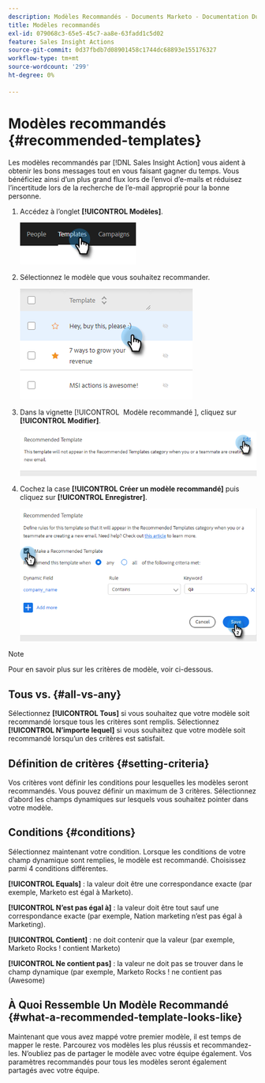 ```yaml
---
description: Modèles Recommandés - Documents Marketo - Documentation Du Produit
title: Modèles recommandés
exl-id: 079068c3-65e5-45c7-aa8e-63fadd1c5d02
feature: Sales Insight Actions
source-git-commit: 0d37fbdb7d08901458c1744dc68893e155176327
workflow-type: tm+mt
source-wordcount: '299'
ht-degree: 0%

---
```


# Modèles recommandés {#recommended-templates}

Les modèles recommandés par [!DNL Sales Insight Action] vous aident à obtenir les bons messages tout en vous faisant gagner du temps. Vous bénéficiez ainsi d’un plus grand flux lors de l’envoi d’e-mails et réduisez l’incertitude lors de la recherche de l’e-mail approprié pour la bonne personne.

1. Accédez à l’onglet **[!UICONTROL Modèles]**.

   ![](assets/recommended-templates-1.png)

1. Sélectionnez le modèle que vous souhaitez recommander.

   ![](assets/recommended-templates-2.png)

1. Dans la vignette [!UICONTROL &#x200B; Modèle recommandé &#x200B;], cliquez sur **[!UICONTROL Modifier]**.

   ![](assets/recommended-templates-3.png)

1. Cochez la case **[!UICONTROL Créer un modèle recommandé]** puis cliquez sur **[!UICONTROL Enregistrer]**.

   ![](assets/recommended-templates-4.png)

>[!NOTE]
>
>Pour en savoir plus sur les critères de modèle, voir ci-dessous.

## Tous vs. {#all-vs-any}

Sélectionnez **[!UICONTROL Tous]** si vous souhaitez que votre modèle soit recommandé lorsque tous les critères sont remplis. Sélectionnez **[!UICONTROL N’importe lequel]** si vous souhaitez que votre modèle soit recommandé lorsqu’un des critères est satisfait.

## Définition de critères {#setting-criteria}

Vos critères vont définir les conditions pour lesquelles les modèles seront recommandés. Vous pouvez définir un maximum de 3 critères. Sélectionnez d’abord les champs dynamiques sur lesquels vous souhaitez pointer dans votre modèle.

## Conditions {#conditions}

Sélectionnez maintenant votre condition. Lorsque les conditions de votre champ dynamique sont remplies, le modèle est recommandé. Choisissez parmi 4 conditions différentes.

**[!UICONTROL Equals]** : la valeur doit être une correspondance exacte (par exemple, Marketo est égal à Marketo).

**[!UICONTROL N’est pas égal à]** : la valeur doit être tout sauf une correspondance exacte (par exemple, Nation marketing n’est pas égal à Marketing).

**[!UICONTROL Contient]** : ne doit contenir que la valeur (par exemple, Marketo Rocks ! contient Marketo)

**[!UICONTROL Ne contient pas]** : la valeur ne doit pas se trouver dans le champ dynamique (par exemple, Marketo Rocks ! ne contient pas (Awesome)

## À Quoi Ressemble Un Modèle Recommandé {#what-a-recommended-template-looks-like}

Maintenant que vous avez mappé votre premier modèle, il est temps de mapper le reste. Parcourez vos modèles les plus réussis et recommandez-les. N’oubliez pas de partager le modèle avec votre équipe également. Vos paramètres recommandés pour tous les modèles seront également partagés avec votre équipe.
